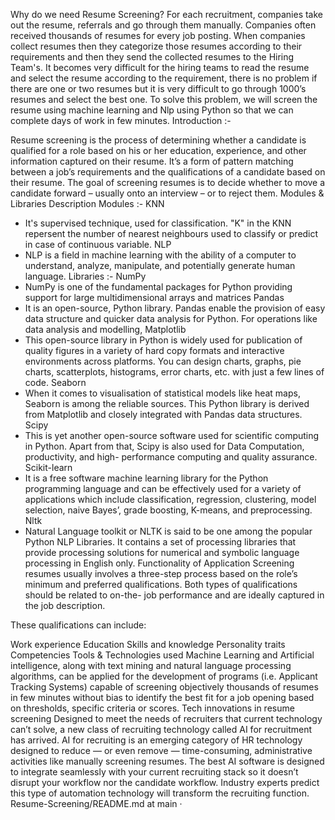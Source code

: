 Why do we need Resume Screening?
For each recruitment, companies take out the resume, referrals and go through them manually.
Companies often received thousands of resumes for every job posting.
When companies collect resumes then they categorize those resumes according to their requirements and then they send the collected resumes to the Hiring Team's.
It becomes very difficult for the hiring teams to read the resume and select the resume according to the requirement, there is no problem if there are one or two resumes but it is very difficult to go through 1000’s resumes and select the best one.
To solve this problem, we will screen the resume using machine learning and Nlp using Python so that we can complete days of work in few minutes.
Introduction :-

Resume screening is the process of determining whether a candidate is qualified for a role based on his or her education, experience, and other information captured on their resume.
It’s a form of pattern matching between a job’s requirements and the qualifications of a candidate based on their resume.
The goal of screening resumes is to decide whether to move a candidate forward – usually onto an interview – or to reject them.
Modules & Libraries Description
Modules :-
KNN
- It's supervised technique, used for classification. "K" in the KNN repersent the number of nearest neighbours used to classify or predict in case of continuous variable.
NLP
- NLP is a field in machine learning with the ability of a computer to understand, analyze, manipulate, and potentially generate human language.
Libraries :-
NumPy
- NumPy is one of the fundamental packages for Python providing support for large multidimensional arrays and matrices
Pandas
- It is an open-source, Python library. Pandas enable the provision of easy data structure and quicker data analysis for Python. For operations like data analysis and modelling,
Matplotlib
- This open-source library in Python is widely used for publication of quality figures in a variety of hard copy formats and interactive environments across platforms. You can design charts, graphs, pie charts, scatterplots, histograms, error charts, etc. with just a few lines of code.
Seaborn
- When it comes to visualisation of statistical models like heat maps, Seaborn is among the reliable sources. This Python library is derived from Matplotlib and closely integrated with Pandas data structures.
Scipy
- This is yet another open-source software used for scientific computing in Python. Apart from that, Scipy is also used for Data Computation, productivity, and high- performance computing and quality assurance.
Scikit-learn
- It is a free software machine learning library for the Python programming language and can be effectively used for a variety of applications which include classification, regression, clustering, model selection, naive Bayes’, grade boosting, K-means, and preprocessing.
Nltk
- Natural Language toolkit or NLTK is said to be one among the popular Python NLP Libraries. It contains a set of processing libraries that provide processing solutions for numerical and symbolic language processing in English only.
Functionality of Application
Screening resumes usually involves a three-step process based on the role’s minimum and preferred qualifications. Both types of qualifications should be related to on-the- job performance and are ideally captured in the job description.

These qualifications can include:

Work experience
Education
Skills and knowledge
Personality traits
Competencies
Tools & Technologies used
Machine Learning and Artificial intelligence, along with text mining and natural language processing algorithms, can be applied for the development of programs (i.e. Applicant Tracking Systems) capable of screening objectively thousands of resumes in few minutes without bias to identify the best fit for a job opening based on thresholds, specific criteria or scores.
Tech innovations in resume screening
Designed to meet the needs of recruiters that current technology can’t solve, a new class of recruiting technology called AI for recruitment has arrived.
AI for recruiting is an emerging category of HR technology designed to reduce — or even remove — time-consuming, administrative activities like manually screening resumes.
The best AI software is designed to integrate seamlessly with your current recruiting stack so it doesn’t disrupt your workflow nor the candidate workflow.
Industry experts predict this type of automation technology will transform the recruiting function.
Resume-Screening/README.md at main ·
